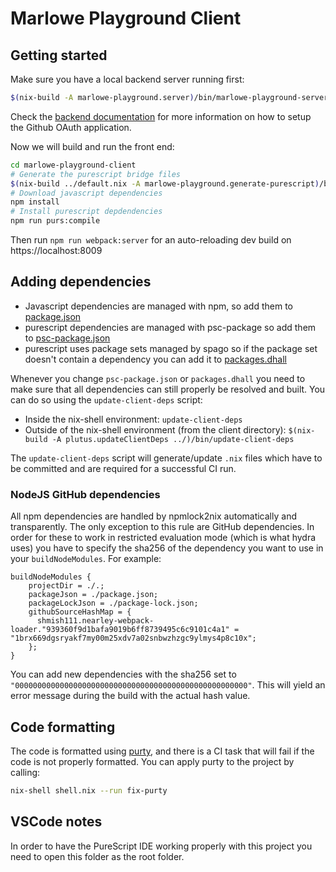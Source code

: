 # Marlowe Playground Client

## Getting started

Make sure you have a local backend server running first:
```bash
$(nix-build -A marlowe-playground.server)/bin/marlowe-playground-server webserver
```

Check the [backend documentation](../marlowe-playground-server/README.md) for more information on how to setup the Github OAuth application.

Now we will build and run the front end:
```bash
cd marlowe-playground-client
# Generate the purescript bridge files
$(nix-build ../default.nix -A marlowe-playground.generate-purescript)/bin/marlowe-playground-generate-purs
# Download javascript dependencies
npm install
# Install purescript depdendencies
npm run purs:compile
```

Then run `npm run webpack:server` for an auto-reloading dev build on https://localhost:8009

## Adding dependencies

* Javascript dependencies are managed with npm, so add them to [package.json](./package.json)
* purescript dependencies are managed with psc-package so add them to [psc-package.json](./psc-package.json)
* purescript uses package sets managed by spago so if the package set doesn't contain a dependency you can add it to [packages.dhall](./packages.dhall)

Whenever you change `psc-package.json` or `packages.dhall` you need to make sure that all dependencies can still properly be resolved and built.
You can do so using the `update-client-deps` script:

- Inside the nix-shell environment: `update-client-deps`
- Outside of the nix-shell environment (from the client directory): `$(nix-build -A plutus.updateClientDeps ../)/bin/update-client-deps`

The `update-client-deps` script will generate/update `.nix` files which have to be committed and are required for a successful CI run.

### NodeJS GitHub dependencies

All npm dependencies are handled by npmlock2nix automatically and transparently. The only exception to this rule are GitHub dependencies.
In order for these to work in restricted evaluation mode (which is what hydra uses) you have to specify the sha256 of the dependency you
want to use in your `buildNodeModules`. For example:

```
buildNodeModules {
    projectDir = ./.;
    packageJson = ./package.json;
    packageLockJson = ./package-lock.json;
    githubSourceHashMap = {
      shmish111.nearley-webpack-loader."939360f9d1bafa9019b6ff8739495c6c9101c4a1" = "1brx669dgsryakf7my00m25xdv7a02snbwzhzgc9ylmys4p8c10x";
    };
}
```

You can add new dependencies with the sha256 set to `"0000000000000000000000000000000000000000000000000000"`. This will yield an error
message during the build with the actual hash value.

## Code formatting

The code is formatted using [purty](https://gitlab.com/joneshf/purty), and there is a CI task that will fail if the code is not properly formatted. You can apply purty to the project by calling:

```bash
nix-shell shell.nix --run fix-purty
```

## VSCode notes

In order to have the PureScript IDE working properly with this project you need to open this folder as the root folder.


